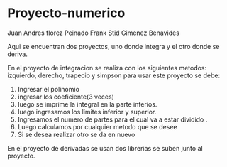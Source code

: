 # Proyecto-numerico
Juan Andres florez Peinado
Frank Stid Gimenez  Benavides

Aqui se encuentran dos proyectos, uno donde integra y el otro  donde  se deriva.

En el proyecto de integracion se  realiza con los siguientes metodos:
izquierdo, derecho, trapecio y simpson
para usar este proyecto se debe:
1. Ingresar el polinomio 
2.  ingresar los coeficiente(3 veces)
3. luego se imprime la integral en la parte inferios.
4. luego ingresamos los limites  inferior y superior.
5. Ingresamos el numero de partes para el cual va a estar dividido .
6. Luego calculamos por cualquier metodo que se desee
7. Si se desea realizar otro se da en nuevo

En el proyecto de derivadas se usan dos librerias se suben junto al proyecto.
